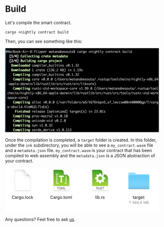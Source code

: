 # Build

Let's compile the smart contract.

```text
cargo +nightly contract build
```

Then, you can see something like this: 

![](../../../../.gitbook/assets/sukurnshotto-2020-06-21-103323png.png)

Once the compilation is completed, a `target` folder is created. In this folder, under the `ink` subdirectory, you will be able to see a `my_contract.wasm` file and a `metadata.json` file. `my_contract.wasm` is your contract that has been compiled to web assembly and the `metadata.json` is a JSON abstraction of your contract.

![](../../../../.gitbook/assets/sukurnshotto-2020-06-21-103443png.png)

Any questions? Feel free to ask [us](https://discord.gg/kH3Njpr).

